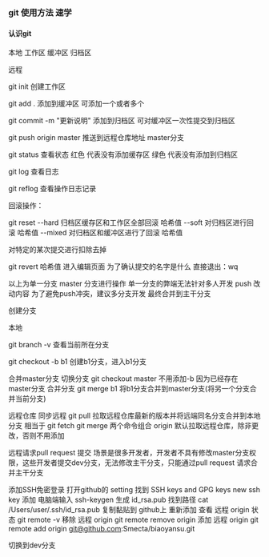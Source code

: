 ### git 使用方法 速学

#### 认识git
本地
工作区  缓冲区  归档区 

远程

git init 创建工作区

git add . 添加到缓冲区  可添加一个或者多个

git commit -m "更新说明" 添加到归档区 可对缓冲区一次性提交到归档区

git push origin master  推送到远程仓库地址 master分支


git status 查看状态 
    红色 代表没有添加缓存区
    绿色 代表没有添加到归档区

git log 查看日志

git reflog 查看操作日志记录

回滚操作：

git reset --hard 归档区缓存区和工作区全部回滚  哈希值
          --soft 对归档区进行回滚 哈希值
          --mixed 对归档区和缓冲区进行了回滚 哈希值

对特定的某次提交进行扣除去掉

git revert 哈希值 
    进入编辑页面 为了确认提交的名字是什么 直接退出：wq 


以上为单一分支 master 分支进行操作 单一分支的弊端无法针对多人开发 push 改动内容 
为了避免push冲突，建议多分支开发 最终合并到主干分支

创建分支

本地

git branch -v 查看当前所在分支

git checkout -b b1 创建b1分支，进入b1分支

合并master分支 
    切换分支 
        git checkout master 不用添加-b 因为已经存在master分支
    合并分支 
        git merge b1 将b1分支合并到master分支(将另一个分支合并当前分支)

远程仓库
    同步远程
    git pull 拉取远程仓库最新的版本并将远端同名分支合并到本地分支
    相当于 git fetch git merge 两个命令组合
    origin 默认拉取远程仓库，除非更改，否则不用添加


远程请求pull request 提交
场景是很多开发者，开发者不具有修改master分支权限，这些开发者提交dev分支，无法修改主干分支，只能通过pull request 请求合并主干分支

添加SSH免密登录
打开github的 setting 找到   SSH keys and GPG keys 
new ssh key 添加
电脑端输入 ssh-keygen 生成 id_rsa.pub
找到路径 cat /Users/user/.ssh/id_rsa.pub
复制黏贴到 github上
重新添加 
查看 远程 origin 状态 
    git remote -v 
移除 远程 origin
git remote remove origin 
添加 远程 origin
git remote add origin git@github.com:Smecta/biaoyansu.git

切换到dev分支
